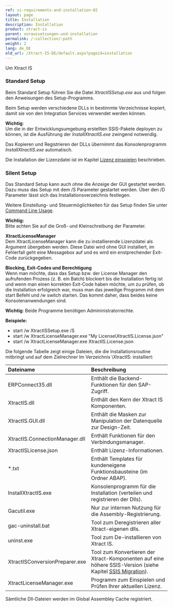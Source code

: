 ```yaml
---
ref: xi-requirements-and-installation-02
layout: page
title: Installation
description: Installation
product: xtract-is
parent: voraussetzungen-und-installation
permalink: /:collection/:path
weight: 2
lang: de_DE
old_url: /Xtract-IS-DE/default.aspx?pageid=installation
---
```

Um Xtract IS  

### Standard Setup

Beim Standard Setup führen Sie die Datei *XtractISSetup.exe* aus und folgen den Anweisungen des Setup-Programms. 

Beim Setup werden verschiedene DLLs in bestimmte Verzeichnisse kopiert, damit sie von  den Integration Services verwendet werden können. <br>

**Wichtig**:<br> Um die in der Entwicklungsumgebung erstellten SSIS-Pakete deployen zu können, ist die Ausführung der *InstallXtractIS.exe* zwingend notwendig.

Das Kopieren und Registrieren der DLLs übernimmt das Konsolenprogramm *InstallXtractIS.exe* automatisch. 

Die Installation der Lizenzdatei ist im Kapitel [Lizenz einspielen](./lizenz-einspielen) beschrieben.


### Silent Setup

Das Standard Setup kann auch ohne die Anzeige der GUI gestartet werden. Dazu muss das Setup mit dem /S Parameter gestartet werden. Über den /D Parameter lässt sich das Installationsverzeichnis festlegen. 

Weitere Einstellung- und Steuermöglichkeiten für das Setup finden Sie unter [Command Line Usage](http://nsis.sourceforge.net/Docs/Chapter3.html#3.2.1).

**Wichtig:** <br>Bitte achten Sie auf die Groß- und Kleinschreibung der Parameter. 

**XtractLicenseManager**<br>
Dem XtractLicenseManager kann die zu installierende Lizenzdatei als Argument übergeben werden. Diese Datei wird ohne GUI installiert, im Fehlerfall geht eine Messagebox auf und es wird ein enstprechender Exit-Code zurückgegeben.

**Blocking, Exit-Codes und Berechtigung**<br>
Wenn man möchte, dass das Setup bzw. der License Manager den aufrufenden Prozess (z. B. ein Batch) blockiert bis die Installation fertig ist und wenn man einen korrekten Exit-Code haben möchte, um zu prüfen, ob die Installation erfolgreich war, muss man das jeweilige Programm mit dem start Befehl und /w switch starten. Das kommt daher, dass beides keine Konsolenanwendungen sind.

**Wichtig**: Beide Programme benötigen Admininistratorrechte.

**Beispiele:**

- start /w XtractISSetup.exe /S<br>
- start /w XtractLicenseManager.exe "My License\XtractIS.License.json"<br>
- start /w XtractLicenseManager.exe XtractIS.License.json<br>

Die folgende Tabelle zeigt einige Dateien, die die Installationsroutine mitbringt und auf dem Zielrechner Im Verzeichnis \XtractIS\: installiert:



|Dateiname | Beschreibung |
|:----|:---|
| ERPConnect35.dll | Enthält die Backend-Funktionen für den SAP-Zugriff. |
| XtractIS.dll | Enthält den Kern der Xtract IS Komponenten.| 
| XtractIS.GUI.dll | Enthält die Masken zur Manipulation der Datenquelle zur Design-Zeit.|
| XtractIS.ConnectionManager.dll | Enthält Funktionen für den Verbindungsmanager.|
|XtractISLicense.json | Enthält Lizenz-Informationen.|
| *.txt | Enthält Templates für kundeneigene Funktionsbausteine (im Ordner ABAP).|
| InstallXtractIS.exe | Konsolenprogramm für die Installation (verteilen und registrieren der Dlls).|
| Gacutil.exe | Nur zur internen Nutzung für die Assembly-Registrierung.|
| gac-uninstall.bat | Tool zum Deregistrieren aller Xtract-eigenen dlls.|
| uninst.exe | Tool zum De-installieren von Xtract IS. |
| XtractISConversionPreparer.exe | Tool zum Konvertieren der Xtract-Komponenten auf eine höhere SSIS-Version (siehe Kapitel [SSIS Migration](https://help.theobald-software.com/de/xtract-is/voraussetzungen-und-installation/ssis-migration)).|
| XtractLicenseManager.exe | Programm zum Einspielen und Prüfen Ihrer aktuellen Lizenz. |



Sämtliche  Dll-Dateien werden im Global Assembley Cache registriert.
<!--stackedit_data:
eyJoaXN0b3J5IjpbMTY0MTM5MzA3NSwxNDQ0NzY2OTA3LC0xNT
Y1MzQ0ODg5LDk0NjUxMDkyMSwtNzAyMTUxNjIyLDY2NjM1MTAx
NiwyMTIxMDMxMjU1XX0=
-->